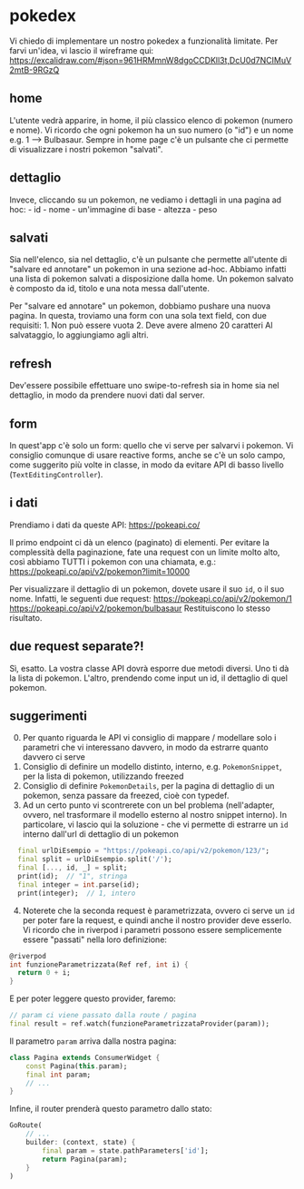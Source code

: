 # pokedex
Vi chiedo di implementare un nostro pokedex a funzionalità limitate.
Per farvi un'idea, vi lascio il wireframe qui:
    https://excalidraw.com/#json=961HRMmnW8dgoCCDKll3t,DcU0d7NCIMuV2mtB-9RGzQ

## home
L'utente vedrà apparire, in home, il più classico elenco di pokemon (numero e nome).
Vi ricordo che ogni pokemon ha un suo numero (o "id") e un nome
    e.g. 1 --> Bulbasaur.
Sempre in home page c'è un pulsante che ci permette di visualizzare i nostri pokemon "salvati".

## dettaglio
Invece, cliccando su un pokemon, ne vediamo i dettagli in una pagina ad hoc:
    - id
    - nome
    - un'immagine di base
    - altezza
    - peso

## salvati
Sia nell'elenco, sia nel dettaglio, c'è un pulsante che permette all'utente di "salvare ed annotare" un pokemon in una sezione ad-hoc.
Abbiamo infatti una lista di pokemon salvati a disposizione dalla home.
Un pokemon salvato è composto da id, titolo e una nota messa dall'utente.

Per "salvare ed annotare" un pokemon, dobbiamo pushare una nuova pagina.
In questa, troviamo una form con una sola text field, con due requisiti:
    1. Non può essere vuota
    2. Deve avere almeno 20 caratteri
Al salvataggio, lo aggiungiamo agli altri.

## refresh
Dev'essere possibile effettuare uno swipe-to-refresh sia in home sia nel dettaglio, in modo da prendere nuovi dati dal server.

## form
In quest'app c'è solo un form: quello che vi serve per salvarvi i pokemon.
Vi consiglio comunque di usare reactive forms, anche se c'è un solo campo, come suggerito più volte in classe, in modo da evitare API di basso livello (`TextEditingController`).

## i dati
Prendiamo i dati da queste API:
    https://pokeapi.co/

Il primo endpoint ci dà un elenco (paginato) di elementi.
Per evitare la complessità della paginazione, fate una request con un limite molto alto, così abbiamo TUTTI i pokemon con una chiamata, e.g.:
    https://pokeapi.co/api/v2/pokemon?limit=10000

Per visualizzare il dettaglio di un pokemon, dovete usare il suo `id`, o il suo nome.
Infatti, le seguenti due request:
    https://pokeapi.co/api/v2/pokemon/1
    https://pokeapi.co/api/v2/pokemon/bulbasaur
Restituiscono lo stesso risultato.

## due request separate?!
Sì, esatto. La vostra classe API dovrà esporre due metodi diversi. Uno ti dà la lista di pokemon. L'altro, prendendo come input un id, il dettaglio di quel pokemon.

## suggerimenti
0. Per quanto riguarda le API vi consiglio di mappare / modellare solo i parametri che vi interessano davvero, in modo da estrarre quanto davvero ci serve
1. Consiglio di definire un modello distinto, interno, e.g. `PokemonSnippet`, per la lista di pokemon, utilizzando freezed
2. Consiglio di definire `PokemonDetails`, per la pagina di dettaglio di un pokemon, senza passare da freezed, cioè con typedef.
3. Ad un certo punto vi scontrerete con un bel problema (nell'adapter, ovvero, nel trasformare il modello esterno al nostro snippet interno). In particolare, vi lascio qui la soluzione - che vi permette di estrarre un `id` interno dall'url di dettaglio di un pokemon
```dart
  final urlDiEsempio = "https://pokeapi.co/api/v2/pokemon/123/";
  final split = urlDiEsempio.split('/');
  final [..., id, _] = split;
  print(id);  // "1", stringa
  final integer = int.parse(id);
  print(integer);  // 1, intero
```
4. Noterete che la seconda request è parametrizzata, ovvero ci serve un `id` per poter fare la request, e quindi anche il nostro provider deve esserlo. Vi ricordo che in riverpod i parametri possono essere semplicemente essere "passati" nella loro definizione:
```dart
@riverpod
int funzioneParametrizzata(Ref ref, int i) {
  return 0 + i;
}
```
E per poter leggere questo provider, faremo:
```dart
// param ci viene passato dalla route / pagina
final result = ref.watch(funzioneParametrizzataProvider(param));
```
Il parametro `param` arriva dalla nostra pagina:
```dart
class Pagina extends ConsumerWidget {
    const Pagina(this.param);
    final int param;
    // ...
}
```
Infine, il router prenderà questo parametro dallo stato:
```dart
GoRoute(
    // ...
    builder: (context, state) {
        final param = state.pathParameters['id'];
        return Pagina(param);
    }
)
```
